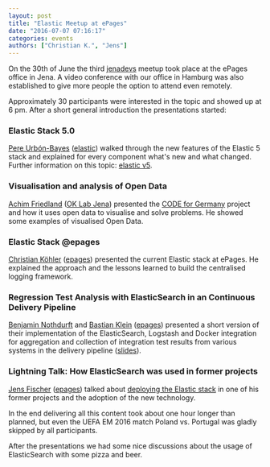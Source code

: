 ```yaml
---
layout: post
title: "Elastic Meetup at ePages"
date: "2016-07-07 07:16:17"
categories: events
authors: ["Christian K.", "Jens"]
---
```


On the 30th of June the third [jenadevs](http://www.meetup.com/de-DE/jenadevs/) meetup took place at the ePages office in Jena. A video conference with our office in Hamburg was also established to give more people the option to attend even remotely.

Approximately 30 participants were interested in the topic and showed up at 6 pm.
After a short general introduction the presentations started:


### Elastic Stack 5.0

[Pere Urbón-Bayes](http://www.purbon.com/) ([elastic](https://www.elastic.co)) walked through the new features of the Elastic 5 stack and explained for every component what's new and what changed.
Further information on this topic: [elastic v5](https://www.elastic.co/de/v5).


### Visualisation and analysis of Open Data

[Achim Friedland](https://twitter.com/ahzf) ([OK Lab Jena](http://codefor.de/jena/)) presented the [CODE for Germany](http://codefor.de/) project and how it uses open data to visualise and solve problems.
He showed some examples of visualised Open Data.


### Elastic Stack @epages

[Christian Köhler](https://twitter.com/epagesdevs) ([epages](http://www.epages.com/)) presented the current Elastic stack at ePages.
He explained the approach and the lessons learned to build the centralised logging framework.


### Regression Test Analysis with ElasticSearch in an Continuous Delivery Pipeline

[Benjamin Nothdurft](https://twitter.com/dataduke) and [Bastian Klein](https://twitter.com/Dastianoro) ([epages](http://www.epages.com/)) presented a short version of their implementation of the ElasticSearch, Logstash and Docker integration for aggregation and collection of integration test results from various systems in the delivery pipeline ([slides](https://speakerdeck.com/dataduke/automated-test-evaluation-short-version)).


### Lightning Talk: How ElasticSearch was used in former projects

[Jens Fischer](https://twitter.com/jensfischerhh) ([epages](http://www.epages.com/)) talked about [deploying the Elastic stack](https://slidr.io/jensfischerhh/deploying-the-elastic-stack) in one of his former projects and the adoption of the new technology.


In the end delivering all this content took about one hour longer than planned,
but even the UEFA EM 2016 match Poland vs. Portugal was gladly skipped by all participants.

After the presentations we had some nice discussions about the usage of ElasticSearch with some pizza and beer.
